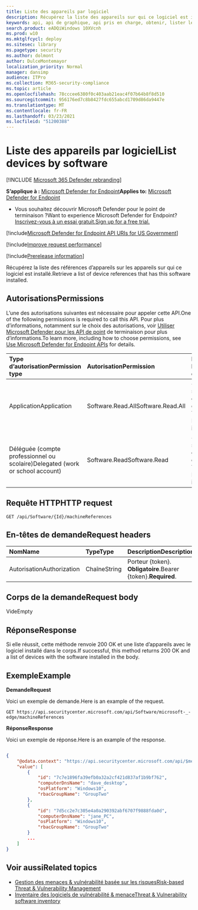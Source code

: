 ```yaml
---
title: Liste des appareils par logiciel
description: Récupérez la liste des appareils sur qui ce logiciel est installé.
keywords: api, api de graphique, api pris en charge, obtenir, lister les appareils, liste des appareils, liste des appareils par logiciel, api tvm mdatp
search.product: eADQiWindows 10XVcnh
ms.prod: w10
ms.mktglfcycl: deploy
ms.sitesec: library
ms.pagetype: security
ms.author: dolmont
author: DulceMontemayor
localization_priority: Normal
manager: dansimp
audience: ITPro
ms.collection: M365-security-compliance
ms.topic: article
ms.openlocfilehash: 78cccee6380f0c403aab21eac4f07b64b8f8d510
ms.sourcegitcommit: 956176ed7c8b8427fdc655abcd1709d86da9447e
ms.translationtype: MT
ms.contentlocale: fr-FR
ms.lasthandoff: 03/23/2021
ms.locfileid: "51200388"
---
```

# <a name="list-devices-by-software"></a><span data-ttu-id="3081e-104">Liste des appareils par logiciel</span><span class="sxs-lookup"><span data-stu-id="3081e-104">List devices by software</span></span>

[!INCLUDE [Microsoft 365 Defender rebranding](../../includes/microsoft-defender.md)]

<span data-ttu-id="3081e-105">**S’applique à :** [Microsoft Defender for Endpoint](https://go.microsoft.com/fwlink/?linkid=2154037)</span><span class="sxs-lookup"><span data-stu-id="3081e-105">**Applies to:** [Microsoft Defender for Endpoint](https://go.microsoft.com/fwlink/?linkid=2154037)</span></span>

- <span data-ttu-id="3081e-106">Vous souhaitez découvrir Microsoft Defender pour le point de terminaison ?</span><span class="sxs-lookup"><span data-stu-id="3081e-106">Want to experience Microsoft Defender for Endpoint?</span></span> [<span data-ttu-id="3081e-107">Inscrivez-vous à un essai gratuit.</span><span class="sxs-lookup"><span data-stu-id="3081e-107">Sign up for a free trial.</span></span>](https://www.microsoft.com/microsoft-365/windows/microsoft-defender-atp?ocid=docs-wdatp-exposedapis-abovefoldlink) 

[!include[Microsoft Defender for Endpoint API URIs for US Government](../../includes/microsoft-defender-api-usgov.md)]

[!include[Improve request performance](../../includes/improve-request-performance.md)]

[!include[Prerelease information](../../includes/prerelease.md)]

<span data-ttu-id="3081e-108">Récupérez la liste des références d’appareils sur les appareils sur qui ce logiciel est installé.</span><span class="sxs-lookup"><span data-stu-id="3081e-108">Retrieve a list of device references that has this software installed.</span></span>

## <a name="permissions"></a><span data-ttu-id="3081e-109">Autorisations</span><span class="sxs-lookup"><span data-stu-id="3081e-109">Permissions</span></span>
<span data-ttu-id="3081e-110">L’une des autorisations suivantes est nécessaire pour appeler cette API.</span><span class="sxs-lookup"><span data-stu-id="3081e-110">One of the following permissions is required to call this API.</span></span> <span data-ttu-id="3081e-111">Pour plus d’informations, notamment sur le choix des autorisations, voir [Utiliser Microsoft Defender pour les API de point](apis-intro.md) de terminaison pour plus d’informations.</span><span class="sxs-lookup"><span data-stu-id="3081e-111">To learn more, including how to choose permissions, see [Use Microsoft Defender for Endpoint APIs](apis-intro.md) for details.</span></span>

<span data-ttu-id="3081e-112">Type d’autorisation</span><span class="sxs-lookup"><span data-stu-id="3081e-112">Permission type</span></span> |   <span data-ttu-id="3081e-113">Autorisation</span><span class="sxs-lookup"><span data-stu-id="3081e-113">Permission</span></span>  |   <span data-ttu-id="3081e-114">Nom d’affichage de l’autorisation</span><span class="sxs-lookup"><span data-stu-id="3081e-114">Permission display name</span></span>
:---|:---|:---
<span data-ttu-id="3081e-115">Application</span><span class="sxs-lookup"><span data-stu-id="3081e-115">Application</span></span> | <span data-ttu-id="3081e-116">Software.Read.All</span><span class="sxs-lookup"><span data-stu-id="3081e-116">Software.Read.All</span></span> | <span data-ttu-id="3081e-117">« Lire les informations sur les logiciels de gestion des menaces et des vulnérabilités »</span><span class="sxs-lookup"><span data-stu-id="3081e-117">'Read Threat and Vulnerability Management Software information'</span></span>
<span data-ttu-id="3081e-118">Déléguée (compte professionnel ou scolaire)</span><span class="sxs-lookup"><span data-stu-id="3081e-118">Delegated (work or school account)</span></span> | <span data-ttu-id="3081e-119">Software.Read</span><span class="sxs-lookup"><span data-stu-id="3081e-119">Software.Read</span></span> | <span data-ttu-id="3081e-120">« Lire les informations sur les logiciels de gestion des menaces et des vulnérabilités »</span><span class="sxs-lookup"><span data-stu-id="3081e-120">'Read Threat and Vulnerability Management Software information'</span></span>

## <a name="http-request"></a><span data-ttu-id="3081e-121">Requête HTTP</span><span class="sxs-lookup"><span data-stu-id="3081e-121">HTTP request</span></span>
```
GET /api/Software/{Id}/machineReferences 
```

## <a name="request-headers"></a><span data-ttu-id="3081e-122">En-têtes de demande</span><span class="sxs-lookup"><span data-stu-id="3081e-122">Request headers</span></span>

| <span data-ttu-id="3081e-123">Nom</span><span class="sxs-lookup"><span data-stu-id="3081e-123">Name</span></span>        | <span data-ttu-id="3081e-124">Type</span><span class="sxs-lookup"><span data-stu-id="3081e-124">Type</span></span> | <span data-ttu-id="3081e-125">Description</span><span class="sxs-lookup"><span data-stu-id="3081e-125">Description</span></span>
|:--------------|:-------|:--------------|
| <span data-ttu-id="3081e-126">Autorisation</span><span class="sxs-lookup"><span data-stu-id="3081e-126">Authorization</span></span> | <span data-ttu-id="3081e-127">Chaîne</span><span class="sxs-lookup"><span data-stu-id="3081e-127">String</span></span> | <span data-ttu-id="3081e-128">Porteur {token}. **Obligatoire**.</span><span class="sxs-lookup"><span data-stu-id="3081e-128">Bearer {token}.**Required**.</span></span>

## <a name="request-body"></a><span data-ttu-id="3081e-129">Corps de la demande</span><span class="sxs-lookup"><span data-stu-id="3081e-129">Request body</span></span>
<span data-ttu-id="3081e-130">Vide</span><span class="sxs-lookup"><span data-stu-id="3081e-130">Empty</span></span>

## <a name="response"></a><span data-ttu-id="3081e-131">Réponse</span><span class="sxs-lookup"><span data-stu-id="3081e-131">Response</span></span>
<span data-ttu-id="3081e-132">Si elle réussit, cette méthode renvoie 200 OK et une liste d’appareils avec le logiciel installé dans le corps.</span><span class="sxs-lookup"><span data-stu-id="3081e-132">If successful, this method returns 200 OK and a list of devices with the software installed in the body.</span></span> 


## <a name="example"></a><span data-ttu-id="3081e-133">Exemple</span><span class="sxs-lookup"><span data-stu-id="3081e-133">Example</span></span>

<span data-ttu-id="3081e-134">**Demande**</span><span class="sxs-lookup"><span data-stu-id="3081e-134">**Request**</span></span>

<span data-ttu-id="3081e-135">Voici un exemple de demande.</span><span class="sxs-lookup"><span data-stu-id="3081e-135">Here is an example of the request.</span></span>

```
GET https://api.securitycenter.microsoft.com/api/Software/microsoft-_-edge/machineReferences
```

<span data-ttu-id="3081e-136">**Réponse**</span><span class="sxs-lookup"><span data-stu-id="3081e-136">**Response**</span></span>

<span data-ttu-id="3081e-137">Voici un exemple de réponse.</span><span class="sxs-lookup"><span data-stu-id="3081e-137">Here is an example of the response.</span></span>

```json

{
    "@odata.context": "https://api.securitycenter.microsoft.com/api/$metadata#MachineReferences",
    "value": [
        {
            "id": "7c7e1896fa39efb0a32a2cf421d837af1b9bf762",
            "computerDnsName": "dave_desktop",
            "osPlatform": "Windows10",
            "rbacGroupName": "GroupTwo"
        },
        {
            "id": "7d5cc2e7c305e4a0a290392abf6707f9888fda0d",
            "computerDnsName": "jane_PC",
            "osPlatform": "Windows10",
            "rbacGroupName": "GroupTwo"
        }
        ...
    ]
}
```

## <a name="related-topics"></a><span data-ttu-id="3081e-138">Voir aussi</span><span class="sxs-lookup"><span data-stu-id="3081e-138">Related topics</span></span>
- [<span data-ttu-id="3081e-139">Gestion des menaces & vulnérabilité basée sur les risques</span><span class="sxs-lookup"><span data-stu-id="3081e-139">Risk-based Threat & Vulnerability Management</span></span>](https://docs.microsoft.com/microsoft-365/security/defender-endpoint/next-gen-threat-and-vuln-mgt)
- [<span data-ttu-id="3081e-140">Inventaire des logiciels de vulnérabilité & menace</span><span class="sxs-lookup"><span data-stu-id="3081e-140">Threat & Vulnerability software inventory</span></span>](https://docs.microsoft.com/microsoft-365/security/defender-endpoint/tvm-software-inventory)
